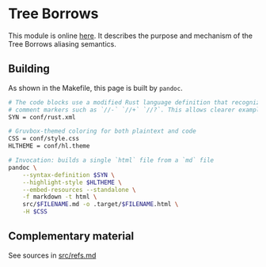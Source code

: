 # Tree Borrows

This module is online [here](https://perso.crans.org/vanille/treebor).
It describes the purpose and mechanism of the Tree Borrows aliasing semantics.

## Building

As shown in the Makefile, this page is built by `pandoc`.

```sh
# The code blocks use a modified Rust language definition that recognizes special
# comment markers such as `//-` `//+` `//?`. This allows clearer examples.
SYN = conf/rust.xml

# Gruvbox-themed coloring for both plaintext and code
CSS = conf/style.css
HLTHEME = conf/hl.theme

# Invocation: builds a single `html` file from a `md` file
pandoc \
    --syntax-definition $SYN \
    --highlight-style $HLTHEME \
    --embed-resources --standalone \
    -f markdown -t html \
    src/$FILENAME.md -o .target/$FILENAME.html \
    -H $CSS
```

## Complementary material

See sources in [src/refs.md](https://perso.crans.org/vanille/treebor/refs.html)
